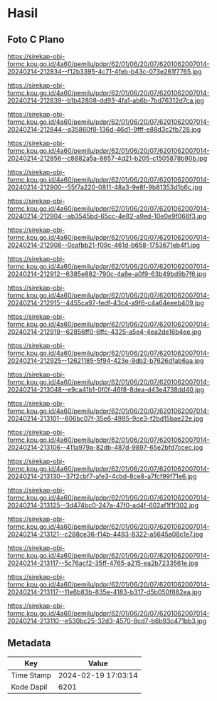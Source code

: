 # Hasil

## Foto C Plano

https://sirekap-obj-formc.kpu.go.id/4a60/pemilu/pdpr/62/01/06/20/07/6201062007014-20240214-212834--f12b3395-4c71-4feb-b43c-073e261f7765.jpg

https://sirekap-obj-formc.kpu.go.id/4a60/pemilu/pdpr/62/01/06/20/07/6201062007014-20240214-212839--b1b42808-dd93-4fa1-ab6b-7bd76312d7ca.jpg

https://sirekap-obj-formc.kpu.go.id/4a60/pemilu/pdpr/62/01/06/20/07/6201062007014-20240214-212844--a35860f8-136d-46d1-9fff-e88d3c2fb728.jpg

https://sirekap-obj-formc.kpu.go.id/4a60/pemilu/pdpr/62/01/06/20/07/6201062007014-20240214-212856--c8882a5a-8657-4d21-b205-c1505878b90b.jpg

https://sirekap-obj-formc.kpu.go.id/4a60/pemilu/pdpr/62/01/06/20/07/6201062007014-20240214-212900--55f7a220-0811-48a3-9e8f-9b81353d1b6c.jpg

https://sirekap-obj-formc.kpu.go.id/4a60/pemilu/pdpr/62/01/06/20/07/6201062007014-20240214-212904--ab3545bd-65cc-4e82-a9ed-10e0e9f066f3.jpg

https://sirekap-obj-formc.kpu.go.id/4a60/pemilu/pdpr/62/01/06/20/07/6201062007014-20240214-212908--0cafbb21-f09c-461d-b658-1753671eb4f1.jpg

https://sirekap-obj-formc.kpu.go.id/4a60/pemilu/pdpr/62/01/06/20/07/6201062007014-20240214-212912--6385e882-790c-4a8e-a0f9-63b49bd9b7f6.jpg

https://sirekap-obj-formc.kpu.go.id/4a60/pemilu/pdpr/62/01/06/20/07/6201062007014-20240214-212915--4455ca97-fedf-43c4-a9f6-c4a64eeeb409.jpg

https://sirekap-obj-formc.kpu.go.id/4a60/pemilu/pdpr/62/01/06/20/07/6201062007014-20240214-212919--62856ff0-6ffc-4325-a5e4-4ea2de16b4ee.jpg

https://sirekap-obj-formc.kpu.go.id/4a60/pemilu/pdpr/62/01/06/20/07/6201062007014-20240214-212925--12621185-5f94-423e-9db2-b7626d1ab6aa.jpg

https://sirekap-obj-formc.kpu.go.id/4a60/pemilu/pdpr/62/01/06/20/07/6201062007014-20240214-213048--e9ca41b1-0f0f-46f8-8dea-d43e4738dd40.jpg

https://sirekap-obj-formc.kpu.go.id/4a60/pemilu/pdpr/62/01/06/20/07/6201062007014-20240214-213101--806bc07f-35e6-4995-9ce3-f2bd15bae22e.jpg

https://sirekap-obj-formc.kpu.go.id/4a60/pemilu/pdpr/62/01/06/20/07/6201062007014-20240214-213106--411a979a-82db-487d-9897-65e2bfd7ccec.jpg

https://sirekap-obj-formc.kpu.go.id/4a60/pemilu/pdpr/62/01/06/20/07/6201062007014-20240214-213130--37f2cbf7-afe3-4cbd-8ce8-a7fcf99f71e6.jpg

https://sirekap-obj-formc.kpu.go.id/4a60/pemilu/pdpr/62/01/06/20/07/6201062007014-20240214-213125--3d474bc0-247a-47f0-ad4f-602af1f1f302.jpg

https://sirekap-obj-formc.kpu.go.id/4a60/pemilu/pdpr/62/01/06/20/07/6201062007014-20240214-213121--c288ce36-f14b-4493-8322-a5645a08c1e7.jpg

https://sirekap-obj-formc.kpu.go.id/4a60/pemilu/pdpr/62/01/06/20/07/6201062007014-20240214-213117--5c76acf2-35ff-4765-a215-ea2b7233561e.jpg

https://sirekap-obj-formc.kpu.go.id/4a60/pemilu/pdpr/62/01/06/20/07/6201062007014-20240214-213117--11e6b83b-835e-4183-b317-d5b050f882ea.jpg

https://sirekap-obj-formc.kpu.go.id/4a60/pemilu/pdpr/62/01/06/20/07/6201062007014-20240214-213110--e530bc25-32d3-4570-8cd7-b6b93c471bb3.jpg


## Metadata

| Key        | Value               |
| ---------- | ------------------- |
| Time Stamp | 2024-02-19 17:03:14 |
| Kode Dapil | 6201                |



